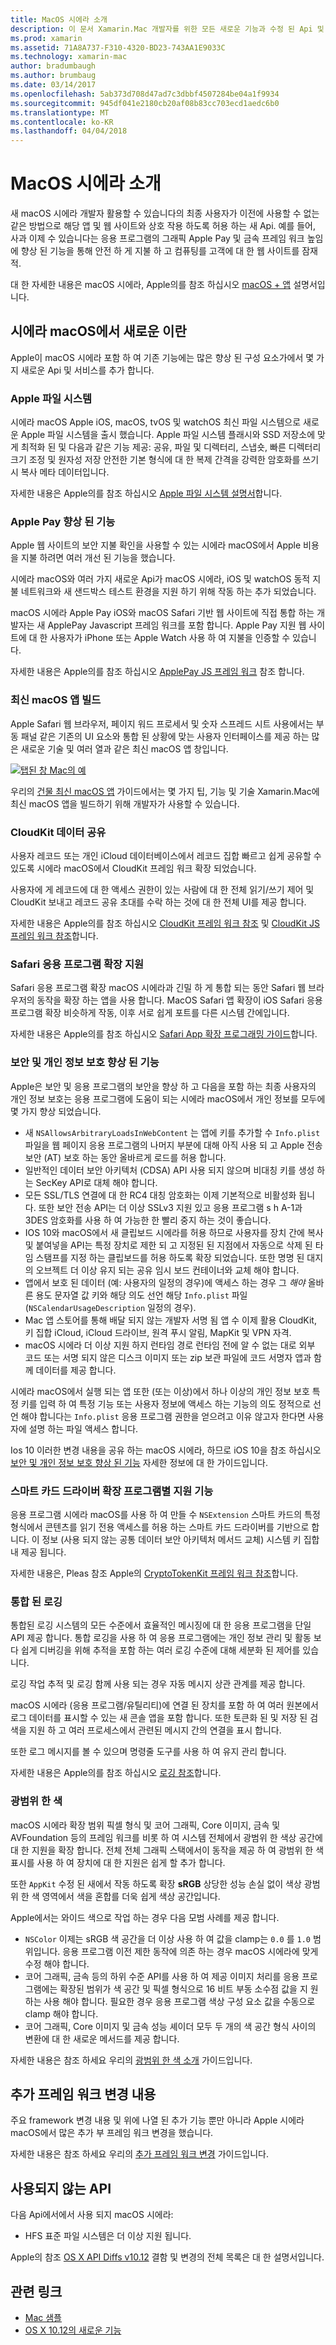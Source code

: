 ```yaml
---
title: MacOS 시에라 소개
description: 이 문서 Xamarin.Mac 개발자를 위한 모든 새로운 기능과 수정 된 Api 및 시에라 macOS에서 사용할 수 있는 기능을 소개합니다.
ms.prod: xamarin
ms.assetid: 71A8A737-F310-4320-BD23-743AA1E9033C
ms.technology: xamarin-mac
author: bradumbaugh
ms.author: brumbaug
ms.date: 03/14/2017
ms.openlocfilehash: 5ab373d708d47ad7c3dbbf4507284be04a1f9934
ms.sourcegitcommit: 945df041e2180cb20af08b83cc703ecd1aedc6b0
ms.translationtype: MT
ms.contentlocale: ko-KR
ms.lasthandoff: 04/04/2018
---
```

# <a name="introduction-to-macos-sierra"></a>MacOS 시에라 소개

새 macOS 시에라 개발자 활용할 수 있습니다의 최종 사용자가 이전에 사용할 수 없는 같은 방법으로 해당 앱 및 웹 사이트와 상호 작용 하도록 허용 하는 새 Api. 예를 들어, 사과 이제 수 있습니다는 응용 프로그램의 그래픽 Apple Pay 및 금속 프레임 워크 높임에 향상 된 기능을 통해 안전 하 게 지불 하 고 컴퓨팅를 고객에 대 한 웹 사이트를 잠재적. 

대 한 자세한 내용은 macOS 시에라, Apple의를 참조 하십시오 [macOS + 앱](https://developer.apple.com/macos/) 설명서입니다.

<a name="Whats-New-in-macOS-Sierra" />

## <a name="whats-new-in-macos-sierra"></a>시에라 macOS에서 새로운 이란

Apple이 macOS 시에라 포함 하 여 기존 기능에는 많은 향상 된 구성 요소가에서 몇 가지 새로운 Api 및 서비스를 추가 합니다.

<a name="Apple-File-System" />

### <a name="apple-file-system"></a>Apple 파일 시스템

시에라 macOS Apple iOS, macOS, tvOS 및 watchOS 최신 파일 시스템으로 새로운 Apple 파일 시스템을 출시 했습니다. Apple 파일 시스템 플래시와 SSD 저장소에 맞게 최적화 된 및 다음과 같은 기능 제공: 공유, 파일 및 디렉터리, 스냅숏, 빠른 디렉터리 크기 조정 및 원자성 저장 안전한 기본 형식에 대 한 복제 간격을 강력한 암호화를 쓰기 시 복사 메타 데이터입니다.

자세한 내용은 Apple의를 참조 하십시오 [Apple 파일 시스템 설명서](https://developer.apple.com/library/prerelease/content/documentation/FileManagement/Conceptual/APFS_Guide/Introduction/Introduction.html#//apple_ref/doc/uid/TP40016999)합니다.

<a name="Apple-Pay-Enhancements" />

### <a name="apple-pay-enhancements"></a>Apple Pay 향상 된 기능

Apple 웹 사이트의 보안 지불 확인을 사용할 수 있는 시에라 macOS에서 Apple 비용을 지불 하려면 여러 개선 된 기능을 했습니다.

시에라 macOS와 여러 가지 새로운 Api가 macOS 시에라, iOS 및 watchOS 동적 지불 네트워크와 새 샌드박스 테스트 환경을 지원 하기 위해 작동 하는 추가 되었습니다.

macOS 시에라 Apple Pay iOS와 macOS Safari 기반 웹 사이트에 직접 통합 하는 개발자는 새 ApplePay Javascript 프레임 워크를 포함 합니다. Apple Pay 지원 웹 사이트에 대 한 사용자가 iPhone 또는 Apple Watch 사용 하 여 지불을 인증할 수 있습니다.

자세한 내용은 Apple의를 참조 하십시오 [ApplePay JS 프레임 워크](https://developer.apple.com/reference/applepayjs) 참조 합니다.

<a name="Building-Modern-macOS-Apps" />

### <a name="building-modern-macos-apps"></a>최신 macOS 앱 빌드

Apple Safari 웹 브라우저, 페이지 워드 프로세서 및 숫자 스프레드 시트 사용에서는 부동 패널 같은 기존의 UI 요소와 통합 된 상황에 맞는 사용자 인터페이스를 제공 하는 많은 새로운 기술 및 여러 열과 같은 최신 macOS 앱 창입니다.

[![탭된 창 Mac의 예](images/content08.png)](images/content08.png#lightbox)

우리의 [건물 최신 macOS 앱](~/mac/platform/introduction-to-macos-sierra/modern-cocoa-apps.md) 가이드에서는 몇 가지 팁, 기능 및 기술 Xamarin.Mac에 최신 macOS 앱을 빌드하기 위해 개발자가 사용할 수 있습니다.

<a name="CloudKit-Data-Sharing" />

### <a name="cloudkit-data-sharing"></a>CloudKit 데이터 공유

사용자 레코드 또는 개인 iCloud 데이터베이스에서 레코드 집합 빠르고 쉽게 공유할 수 있도록 시에라 macOS에서 CloudKit 프레임 워크 확장 되었습니다.

사용자에 게 레코드에 대 한 액세스 권한이 있는 사람에 대 한 전체 읽기/쓰기 제어 및 CloudKit 보내고 레코드 공유 초대를 수락 하는 것에 대 한 전체 UI를 제공 합니다.

자세한 내용은 Apple의를 참조 하십시오 [CloudKit 프레임 워크 참조](https://developer.apple.com/reference/clockkit) 및 [CloudKit JS 프레임 워크 참조](https://developer.apple.com/reference/cloudkitjs)합니다.

<a name="Safari-App-Extensions-Support" />

### <a name="safari-app-extensions-support"></a>Safari 응용 프로그램 확장 지원

Safari 응용 프로그램 확장 macOS 시에라과 긴밀 하 게 통합 되는 동안 Safari 웹 브라우저의 동작을 확장 하는 앱을 사용 합니다. MacOS Safari 앱 확장이 iOS Safari 응용 프로그램 확장 비슷하게 작동, 이후 서로 쉽게 포트를 다른 시스템 간에입니다.

자세한 내용은 Apple의를 참조 하십시오 [Safari App 확장 프로그래밍 가이드](https://developer.apple.com/library/prerelease/content/documentation/NetworkingInternetWeb/Conceptual/SafariAppExtension_PG/index.html#//apple_ref/doc/uid/TP40017319)합니다.

<a name="Security-and-Privacy-Enhancements" />

### <a name="security-and-privacy-enhancements"></a>보안 및 개인 정보 보호 향상 된 기능

Apple은 보안 및 응용 프로그램의 보안을 향상 하 고 다음을 포함 하는 최종 사용자의 개인 정보 보호는 응용 프로그램에 도움이 되는 시에라 macOS에서 개인 정보를 모두에 몇 가지 향상 되었습니다.

- 새 `NSAllowsArbitraryLoadsInWebContent` 는 앱에 키를 추가할 수 `Info.plist` 파일을 웹 페이지 응용 프로그램의 나머지 부분에 대해 아직 사용 되 고 Apple 전송 보안 (AT) 보호 하는 동안 올바르게 로드를 허용 합니다.
- 일반적인 데이터 보안 아키텍처 (CDSA) API 사용 되지 않으며 비대칭 키를 생성 하는 SecKey API로 대체 해야 합니다.
- 모든 SSL/TLS 연결에 대 한 RC4 대칭 암호화는 이제 기본적으로 비활성화 됩니다. 또한 보안 전송 API는 더 이상 SSLv3 지원 있고 응용 프로그램 s h A-1과 3DES 암호화를 사용 하 여 가능한 한 빨리 중지 하는 것이 좋습니다.
- IOS 10와 macOS에서 새 클립보드 시에라를 허용 하므로 사용자를 장치 간에 복사 및 붙여넣을 API는 특정 장치로 제한 되 고 지정된 된 지점에서 자동으로 삭제 된 타임 스탬프를 지정 하는 클립보드를 허용 하도록 확장 되었습니다. 또한 명명 된 대지의 오브젝트 더 이상 유지 되는 공유 임시 보드 컨테이너와 교체 해야 합니다.
- 앱에서 보호 된 데이터 (예: 사용자의 일정의 경우)에 액세스 하는 경우 그 _해야_ 올바른 용도 문자열 값 키와 해당 의도 선언 해당 `Info.plist` 파일 (`NSCalendarUsageDescription` 일정의 경우).
- Mac 앱 스토어를 통해 배달 되지 않는 개발자 서명 됨 앱 수 이제 활용 CloudKit, 키 집합 iCloud, iCloud 드라이브, 원격 푸시 알림, MapKit 및 VPN 자격.
- macOS 시에라 더 이상 지원 하지 런타임 경로 런타임 전에 알 수 없는 대로 외부 코드 또는 서명 되지 않은 디스크 이미지 또는 zip 보관 파일에 코드 서명자 앱과 함께 데이터를 제공 합니다.

시에라 macOS에서 실행 되는 앱 또한 (또는 이상)에서 하나 이상의 개인 정보 보호 특정 키를 입력 하 여 특정 기능 또는 사용자 정보에 액세스 하는 기능의 의도 정적으로 선언 해야 합니다는 `Info.plist` 응용 프로그램 권한을 얻으려고 이유 않고자 한다면 사용자에 설명 하는 파일 액세스 합니다.

Ios 10 이러한 변경 내용을 공유 하는 macOS 시에라, 하므로 iOS 10을 참조 하십시오 [보안 및 개인 정보 보호 향상 된 기능](~/ios/app-fundamentals/security-privacy.md) 자세한 정보에 대 한 가이드입니다.

<a name="Smart-Card-Driver-Extension-Support" />

### <a name="smart-card-driver-extension-support"></a>스마트 카드 드라이버 확장 프로그램별 지원 기능

응용 프로그램 시에라 macOS를 사용 하 여 만들 수 `NSExtension` 스마트 카드의 특정 형식에서 콘텐츠를 읽기 전용 액세스를 허용 하는 스마트 카드 드라이버를 기반으로 합니다. 이 정보 (사용 되지 않는 공통 데이터 보안 아키텍처 메서드 교체) 시스템 키 집합 내 제공 됩니다.

자세한 내용은, Pleas 참조 Apple의 [CryptoTokenKit 프레임 워크 참조](https://developer.apple.com/reference/cryptotokenkit)합니다.

<a name="Unified-Logging" />

### <a name="unified-logging"></a>통합 된 로깅

통합된 로깅 시스템의 모든 수준에서 효율적인 메시징에 대 한 응용 프로그램을 단일 API 제공 합니다. 통합 로깅을 사용 하 여 응용 프로그램에는 개인 정보 관리 및 활동 보다 쉽게 디버깅을 위해 추적을 포함 하는 여러 로깅 수준에 대해 세분화 된 제어를 있습니다. 

로깅 작업 추적 및 로깅 함께 사용 되는 경우 자동 메시지 상관 관계를 제공 합니다.

macOS 시에라 (응용 프로그램/유틸리티)에 연결 된 장치를 포함 하 여 여러 원본에서 로그 데이터를 표시할 수 있는 새 콘솔 앱을 포함 합니다. 또한 토큰화 된 및 저장 된 검색을 지원 하 고 여러 프로세스에서 관련된 메시지 간의 연결을 표시 합니다.

또한 로그 메시지를 볼 수 있으며 명령줄 도구를 사용 하 여 유지 관리 합니다.

자세한 내용은 Apple의를 참조 하십시오 [로깅 참조](https://developer.apple.com/reference/os/1891852-logging)합니다.

<a name="Wide-Color" />

### <a name="wide-color"></a>광범위 한 색

macOS 시에라 확장 범위 픽셀 형식 및 코어 그래픽, Core 이미지, 금속 및 AVFoundation 등의 프레임 워크를 비롯 하 여 시스템 전체에서 광범위 한 색상 공간에 대 한 지원을 확장 합니다. 전체 전체 그래픽 스택에서이 동작을 제공 하 여 광범위 한 색 표시를 사용 하 여 장치에 대 한 지원은 쉽게 할 추가 합니다.

또한 `AppKit` 수정 된 새에서 작동 하도록 확장 **sRGB** 상당한 성능 손실 없이 색상 광범위 한 색 영역에서 색을 혼합를 더욱 쉽게 색상 공간입니다.

Apple에서는 와이드 색으로 작업 하는 경우 다음 모범 사례를 제공 합니다.

- `NSColor` 이제는 sRGB 색 공간을 더 이상 사용 하 여 값을 clamp는 `0.0` 를 `1.0` 범위입니다. 응용 프로그램 이전 제한 동작에 의존 하는 경우 macOS 시에라에 맞게 수정 해야 합니다.
- 코어 그래픽, 금속 등의 하위 수준 API를 사용 하 여 제공 이미지 처리를 응용 프로그램에는 확장된 범위가 색 공간 및 픽셀 형식으로 16 비트 부동 소수점 값을 지 원하는 사용 해야 합니다. 필요한 경우 응용 프로그램 색상 구성 요소 값을 수동으로 clamp 해야 합니다.
- 코어 그래픽, Core 이미지 및 금속 성능 셰이더 모두 두 개의 색 공간 형식 사이의 변환에 대 한 새로운 메서드를 제공 합니다.

자세한 내용은 참조 하세요 우리의 [광범위 한 색 소개](~/ios/platform/wide-color.md) 가이드입니다.

<a name="Additional-Framework-Changes" />

## <a name="additional-framework-changes"></a>추가 프레임 워크 변경 내용

주요 framework 변경 내용 및 위에 나열 된 추가 기능 뿐만 아니라 Apple 시에라 macOS에서 많은 추가 부 프레임 워크 변경을 했습니다.

자세한 내용은 참조 하세요 우리의 [추가 프레임 워크 변경](~/mac/platform/introduction-to-macos-sierra/additional-framework-changes.md) 가이드입니다.

<a name="Deprecated-APIs" />

## <a name="deprecated-apis"></a>사용되지 않는 API

다음 Api에서에서 사용 되지 macOS 시에라:

- HFS 표준 파일 시스템은 더 이상 지원 됩니다.

Apple의 참조 [OS X API Diffs v10.12](https://developer.apple.com/library/prerelease/content/releasenotes/Miscellaneous/APIDiffsMacOS10_12/index.html) 결함 및 변경의 전체 목록은 대 한 설명서입니다.

## <a name="related-links"></a>관련 링크

- [Mac 샘플](https://developer.xamarin.com/samples/mac/)
- [OS X 10.12의 새로운 기능](https://developer.apple.com/library/prerelease/content/releasenotes/MacOSX/WhatsNewInOSX/Articles/OSXv10.html#//apple_ref/doc/uid/TP40017145-SW1)
